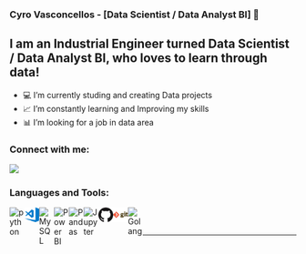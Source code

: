### Cyro Vasconcellos - [Data Scientist / Data Analyst BI] 👋

## I am an Industrial Engineer turned Data Scientist / Data Analyst BI, who loves to learn through data!

- 💻 I’m currently studing and creating Data projects
- 📈 I’m constantly learning and Improving my skills
- 📊 I’m looking for a job in data area

### Connect with me:

[<img align="left"  width="22px" src="https://cdn.jsdelivr.net/npm/simple-icons@3.4.0/icons/linkedin.svg" />](https://www.linkedin.com/in/cyrovasconcellos/)

<br />

### Languages and Tools:

<img align="left" alt="python" width="26px" src="https://cdn.jsdelivr.net/npm/simple-icons@3.4.0/icons/python.svg" />

<img align="left" alt="visual studio code" width="26px" src="https://raw.githubusercontent.com/github/explore/80688e429a7d4ef2fca1e82350fe8e3517d3494d/topics/visual-studio-code/visual-studio-code.png" />

<img align="left" alt="MySQL" width="26px" src="https://cdn.jsdelivr.net/npm/simple-icons@3.4.0/icons/mysql.svg" />

<img align="left" alt="Power BI" width="26px" src="https://cdn.jsdelivr.net/npm/simple-icons@3.4.0/icons/powerbi.svg" />

<img align="left" alt="Pandas" width="26px" src="https://cdn.jsdelivr.net/npm/simple-icons@3.4.0/icons/pandas.svg" />

<img align="left" alt="Jupyter" width="26px" src="https://cdn.jsdelivr.net/npm/simple-icons@3.4.0/icons/jupyter.svg" />

<img align="left" alt="GitHub" width="26px" src="https://raw.githubusercontent.com/github/explore/78df643247d429f6cc873026c0622819ad797942/topics/github/github.png" />

<img align="left" alt="Git" width="26px" src="https://raw.githubusercontent.com/github/explore/80688e429a7d4ef2fca1e82350fe8e3517d3494d/topics/git/git.png" />

<img align="left" alt="Golang" width="26px" src="https://cdn.jsdelivr.net/npm/simple-icons@3.4.0/icons/go.svg" />

<br />
<br />

---
